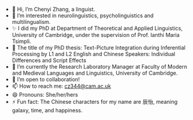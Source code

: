 - 👋 Hi, I’m Chenyi Zhang, a linguist.
- 👀 I’m interested in neurolinguistics, psycholinguistics and multilingualism.
- ✨ I did my PhD at Department of Theoretical and Applied Linguistics, University of Cambridge, under the supervision of Prof. Ianthi Maria Tsimpli.
- 📕 The title of my PhD thesis: Text-Picture Integration during Inferential Processing by L1 and L2 English and Chinese Speakers: Individual Differences and Script Effects
- 🌱 I’m currently the Research Laboratory Manager at Faculty of Modern and Medieval Languages and Linguistics, University of Cambridge.
- 💞️ I’m open to collaboration!
- 📫 How to reach me: cz344@cam.ac.uk
- 😄 Pronouns: She/her/hers
- ⚡ Fun fact: The Chinese characters for my name are 辰怡, meaning galaxy, time, and happiness.
  
<!---
ChenyiZhangLing/ChenyiZhangLing is a ✨ special ✨ repository because its `README.md` (this file) appears on your GitHub profile.
You can click the Preview link to take a look at your changes.
--->
